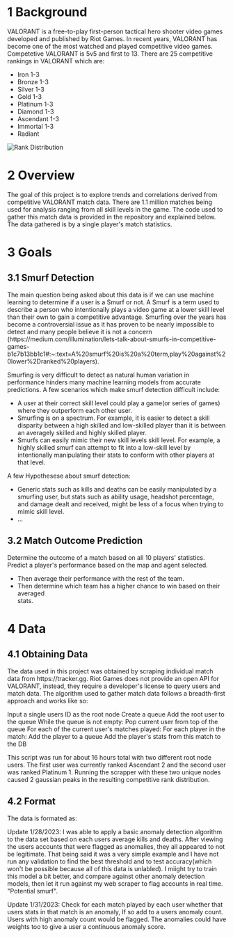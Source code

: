 <h1>1 Background</h1>
VALORANT is a free-to-play first-person tactical hero shooter video games developed and published by Riot Games. In recent years, VALORANT has become one of the most watched and played competitive video games. Competetive VALORANT is 5v5 and first to 13. There are 25 competitive rankings in VALORANT which are:

* Iron 1-3
* Bronze 1-3
* Silver 1-3
* Gold 1-3
* Platinum 1-3
* Diamond 1-3
* Ascendant 1-3
* Immortal 1-3
* Radiant

![Rank Distribution](https://images.squarespace-cdn.com/content/v1/59af2189c534a58c97bd63b3/7416f41a-17ec-4d71-9f7e-772dc2891dae/Valorant+rank+distribution+February+2024+Episode+8+Act+I.jpg?format=2500w)

<h1>2 Overview</h1>
The goal of this project is to explore trends and correlations derived from competitive VALORANT match data. There are 1.1 million matches being used for analysis ranging from all skill levels in the game. The code used to gather this match data is provided in the repository and explained below. The data gathered is by a single player's match statistics.

<h1>3 Goals</h1>
<h2>3.1 Smurf Detection</h2>
The main question being asked about this data is if we can use machine learning to determine if a user is a Smurf or not. A Smurf is a term used to describe a person who intentionally plays a video game at a lower skill level than their own to gain a competitive advantage. Smurfing over the years has become a controversial issue as it has proven to be nearly impossible to detect and many people believe it is not a concern (https://medium.com/illumination/lets-talk-about-smurfs-in-competitive-games-b1c7b13bb1c1#:~:text=A%20smurf%20is%20a%20term,play%20against%20lower%2Dranked%20players). 

Smurfing is very difficult to detect as natural human variation in performance hinders many machine learning models from accurate predictions. A few scenarios which make smurf detection difficult include:
* A user at their correct skill level could play a game(or series of games) where they outperform each other user.
* Smurfing is on a spectrum. For example, it is easier to detect a skill disparity between a high skilled and low-skilled player than it is between an averagely skilled and highly skilled player.
* Smurfs can easily mimic their new skill levels skill level. For example, a highly skilled smurf can attempt to fit into a low-skill level by intentionally manipulating their stats to conform with other players at that level. 

A few Hypothesese about smurf detection:
* Generic stats such as kills and deaths can be easily manipulated by a smurfing user, but stats such as ability usage, headshot percentage, and damage dealt and received, might be less of a focus when trying to mimic skill level.
* ...
    
<h2>3.2 Match Outcome Prediction</h2>

Determine the outcome of a match based on all 10 players' statistics. Predict a player's performance based on the map and agent selected.
* Then average their performance with the rest of the team.
* Then determine which team has a higher chance to win based on their averaged  
stats.

<h1>4 Data</h1>
<h2>4.1 Obtaining Data</h2>
The data used in this project was obtained by scraping individual match data from https://tracker.gg. Riot Games does not provide an open API for VALORANT, instead, they require a developer's license to query users and match data. The algorithm used to gather match data follows a breadth-first approach and works like so:

Input a single users ID as the root node
Create a queue
Add the root user to the queue
While the queue is not empty:
    Pop current user from top of the queue
    For each of the current user's matches played:
        For each player in the match:
            Add the player to a queue
            Add the player's stats from this match to the DB
            

This script was run for about 16 hours total with two different root node users. The first user was currently ranked Ascendant 2 and the second user was ranked Platinum 1. Running the scrapper with these two unique nodes caused 2 gaussian peaks in the resulting competitive rank distribution. 

<h2>4.2 Format</h2>
The data is formated as:

Update 1/28/2023:
I was able to apply a basic anomaly detection algorithm to the data set based on each users average kills and deaths. After viewing the users accounts that were flagged as anomalies, they all appeared to not be legitimate. That being said it was a very simple example and I have not run any validation to find the best threshold and to test accuracy(which won't be possible because all of this data is unlabled). I miight try to train this model a bit better, and compare against other anomaly detection models, then let it run against my web scraper to flag accounts in real time. "Potential smurf".

Update 1/31/2023: 
Check for each match played by each user whether that users stats in that match is an anomaly, If so add to a users anomaly count. Users with high anomaly count would be flagged. The anomalies could have weights too to give a user a continuous anomaly score.
